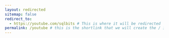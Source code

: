 ```yaml
---
layout: redirected
sitemap: false
redirect_to:
  - https://youtube.com/sqlbits # This is where it will be redirected  - must be a complete url and a space after the -
permalink: /youtube # this is the shortlink that we will create the / is required - MUST MATCH the name of the file amd a space after the :
---
```

